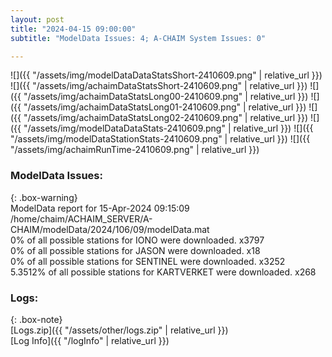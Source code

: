 ```yaml
---
layout: post
title: "2024-04-15 09:00:00"
subtitle: "ModelData Issues: 4; A-CHAIM System Issues: 0"

---
```


![]({{ "/assets/img/modelDataDataStatsShort-2410609.png" | relative_url }})
![]({{ "/assets/img/achaimDataStatsShort-2410609.png" | relative_url }})
![]({{ "/assets/img/achaimDataStatsLong00-2410609.png" | relative_url }})
![]({{ "/assets/img/achaimDataStatsLong01-2410609.png" | relative_url }})
![]({{ "/assets/img/achaimDataStatsLong02-2410609.png" | relative_url }})
![]({{ "/assets/img/modelDataDataStats-2410609.png" | relative_url }})
![]({{ "/assets/img/modelDataStationStats-2410609.png" | relative_url }})
![]({{ "/assets/img/achaimRunTime-2410609.png" | relative_url }})


### ModelData Issues:  
  
{: .box-warning}  
 ModelData report for 15-Apr-2024 09:15:09   
 /home/chaim/ACHAIM_SERVER/A-CHAIM/modelData/2024/106/09/modelData.mat   
 0% of all possible stations for IONO were downloaded. x3797   
 0% of all possible stations for JASON were downloaded. x18   
 0% of all possible stations for SENTINEL were downloaded. x3252   
 5.3512% of all possible stations for KARTVERKET were downloaded. x268   
  


### Logs:  
  
{: .box-note}  
[Logs.zip]({{ "/assets/other/logs.zip" | relative_url }})  
[Log Info]({{ "/logInfo" | relative_url }})  

